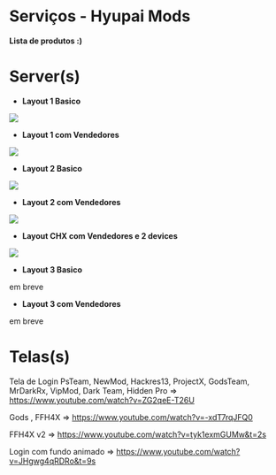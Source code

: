 # Serviços - Hyupai Mods

**Lista de produtos :)**

# Server(s)

- **Layout 1 Basico**

![](https://i.imgur.com/JQdPjyZ.png)

- **Layout 1 com Vendedores**

![](https://i.imgur.com/JQdPjyZ.png)

- **Layout 2 Basico**

![](https://i.imgur.com/JQdPjyZ.png)

- **Layout 2 com Vendedores**

![](https://i.imgur.com/JQdPjyZ.png)

- **Layout CHX com Vendedores e 2 devices**

![](https://i.imgur.com/JQdPjyZ.png)

- **Layout 3 Basico**

em breve

- **Layout 3 com Vendedores**

em breve




# Telas(s)

Tela de Login PsTeam, NewMod, Hackres13, ProjectX, GodsTeam, MrDarkRx, VipMod, Dark Team, Hidden Pro => 
https://www.youtube.com/watch?v=ZG2qeE-T26U

Gods , FFH4X =>
https://www.youtube.com/watch?v=-xdT7rqJFQ0

FFH4X v2 => 
https://www.youtube.com/watch?v=tyk1exmGUMw&t=2s

Login com fundo animado =>
https://www.youtube.com/watch?v=JHgwg4qRDRo&t=9s

